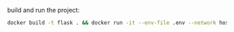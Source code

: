 build and run the project:

```bash
docker build -t flask . && docker run -it --env-file .env --network host -v `pwd`:/app flask
```
